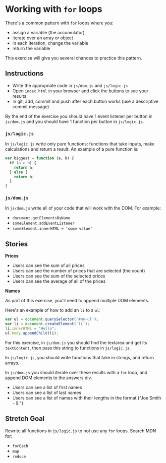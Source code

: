 # Working with `for` loops

There's a common pattern with `for` loops where you:

* assign a variable (the accumulator)
* iterate over an array or object
* in each iteration, change the variable
* return the variable

This exercise will give you several chances to practice this pattern.

## Instructions

- Write the appropriate code in `js/dom.js` and `js/logic.js`
- Open `index.html` in your browser and click the buttons to see your results
- In git, add, commit and push after each button works (use a descriptive commit message)

By the end of the exercise you should have 1 event listener per button in `js/dom.js` and you should have 1 function per button in `js/logic.js`.

### `js/logic.js`

In `js/logic.js` write only pure functions: functions that take inputs, make calculations and return a result.  An example of a pure function is:

```js
var biggest = function (a, b) {
  if (a > b) {
    return a;
  } else {
    return b;
  }
}
```

### `js/dom.js`

In `js/dom.js` write all of your code that will work with the DOM.  For example:

- `document.getElementsByName`
- `someElement.addEventListener`
- `someElement.innerHTML = 'some value'`

## Stories

**Prices**

- Users can see the sum of all prices
- Users can see the number of prices that are selected (the count)
- Users can see the sum of the selected prices
- Users can see the average of all of the prices

**Names**

As part of this exercise, you'll need to append multiple DOM elements.

Here's an example of how to add an `li` to a `ul`:

```js
var ul = document.querySelector('#my-ul');
var li = document.createElement('li');
li.innerHTML = "Hello";
ul.body.appendChild(li);
```

For this exercise, in `js/dom.js` you should find the textarea and get its `textContent`, then pass this string to functions in `js/logic.js`.

In `js/logic.js`, you should write functions that take in strings, and return arrays.

In `js/dom.js` you should iterate over these results with a `for` loop, and append DOM elements to the answers div.

- Users can see a list of first names
- Users can see a list of last names
- Users can see a list of names with their lengths in the format ("Joe Smith - 9 ")

## Stretch Goal

Rewrite all functions in `js/logic.js` to not use any `for` loops.  Search MDN for:

- `forEach`
- `map`
- `reduce`
